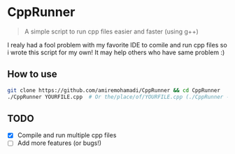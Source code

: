 # CppRunner

> A simple script to run cpp files easier and faster (using g++)

I realy had a fool problem with my favorite IDE to comile and run cpp files 
so i wrote this script for my own! It may help others who have same problem :)

## How to use

  ```bash
  git clone https://github.com/amiremohamadi/CppRunner && cd CppRunner
  ./CppRunner YOURFILE.cpp  # Or the/place/of/YOURFILE.cpp (./CppRunner -m file1.cpp -m file2.cpp -m file3.cpp)
  ```
  
 ## TODO
 
 - [X] Compile and run multiple cpp files
 - [ ] Add more features (or bugs!)
